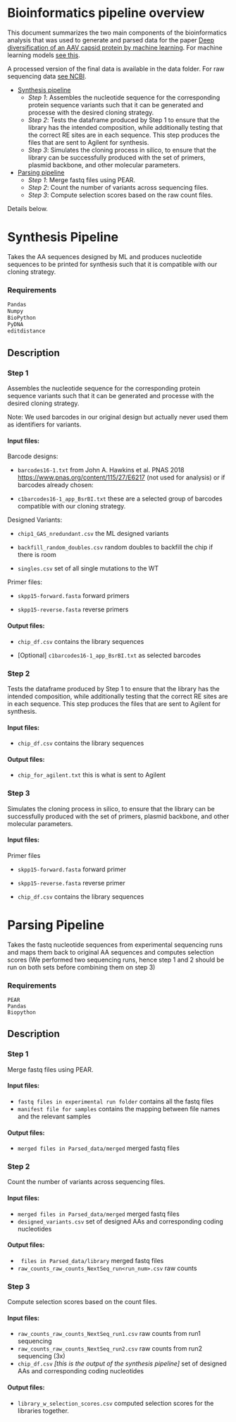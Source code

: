 # Bioinformatics pipeline overview 
This document summarizes the two main components of the bioinformatics analysis that was used to generate and parsed data for the paper [Deep diversification of an AAV capsid protein by machine learning](https://www.nature.com/articles/s41587-020-00793-4#Abs1). For machine learning models [see this](https://github.com/google-research/google-research/tree/master/aav). 


A processed version of the final data is available in the data folder. For raw sequencing data [see NCBI](https://www.ncbi.nlm.nih.gov/bioproject/PRJNA673640/). 

+   [Synthesis pipeline](#synthesis-pipeline)
	+   *Step 1*: Assembles the nucleotide sequence for the corresponding protein sequence variants such that it can be generated and processe with the desired cloning strategy. 
	+   *Step 2*: Tests the dataframe produced by Step 1 to ensure that the library has the intended composition, while additionally testing that the correct RE sites are in each sequence. This step produces the files that are sent to Agilent for synthesis. 
	+   *Step 3*: Simulates the cloning process in silico, to ensure that the library can be successfully produced with the set of primers, plasmid backbone, and other molecular parameters.  
+   [Parsing pipeline](#parsing-pipeline)
	+   *Step 1*: Merge fastq files using PEAR.
	+   *Step 2*: Count the number of variants across sequencing files.
	+   *Step 3*: Compute selection scores based on the raw count files. 



Details below. 
# Synthesis Pipeline

Takes the AA sequences designed by ML and produces nucleotide sequences to be printed for synthesis such that it is compatible with our cloning strategy. 

### Requirements
``` Python
Pandas
Numpy
BioPython
PyDNA
editdistance
```

## Description

### Step 1
Assembles the nucleotide sequence for the corresponding protein sequence variants such that it can be generated and processe with the desired cloning strategy. 

Note: We used barcodes in our original design but actually never used them as identifiers for variants.

#### Input files: 

Barcode designs:

+   `barcodes16-1.txt`  from John A. Hawkins et al. PNAS 2018 https://www.pnas.org/content/115/27/E6217 (not used for analysis)
or if barcodes already chosen:

+   `c1barcodes16-1_app_BsrBI.txt` these are a selected group of barcodes compatible with our cloning strategy.

Designed Variants:

+   `chip1_GAS_nredundant.csv` the ML designed variants

+   `backfill_random_doubles.csv` random doubles to backfill the chip if there is room

+   `singles.csv`  set of all single mutations to the WT 

Primer files:
+   `skpp15-forward.fasta` forward primers

+   `skpp15-reverse.fasta` reverse primers

#### Output files:

+   `chip_df.csv` contains the library sequences

+   [Optional] `c1barcodes16-1_app_BsrBI.txt` as selected barcodes



### Step 2
Tests the dataframe produced by Step 1 to ensure that the library has the intended composition, while additionally testing that the correct RE sites are in each sequence. This step produces the files that are sent to Agilent for synthesis. 

#### Input files: 
+   `chip_df.csv`  contains the library sequences

#### Output files:

+   `chip_for_agilent.txt`  this is what is sent to Agilent



### Step 3
Simulates the cloning process in silico, to ensure that the library can be successfully produced with the set of primers, plasmid backbone, and other molecular parameters.   

#### Input files: 

Primer files

+   `skpp15-forward.fasta`  forward primer

+   `skpp15-reverse.fasta`  reverse primer 


+   `chip_df.csv` contains the library sequences

# Parsing Pipeline

Takes the fastq nucleotide sequences from experimental sequencing runs and maps them back to original AA sequences and computes selection scores (We performed two sequencing runs, hence step 1 and 2 should be run on both sets before combining them on step 3)
### Requirements
```
PEAR
Pandas
Biopython
```

## Description


### Step 1
Merge fastq files using PEAR.

#### Input files: 
+   `fastq files in experimental run folder` contains all the fastq files 
+   `manifest file for samples`  contains the mapping between file names and the relevant samples

#### Output files:

+   `merged files in Parsed_data/merged`  merged fastq files




### Step 2
Count the number of variants across sequencing files.

#### Input files: 
+   `merged files in Parsed_data/merged`  merged fastq files
+   `designed_variants.csv`   set of designed AAs and corresponding coding nucleotides 

#### Output files:

+   ` files in Parsed_data/library`  merged fastq files
+ 	`raw_counts_raw_counts_NextSeq_run<run_num>.csv` raw counts 

### Step 3
Compute selection scores based on the count files. 

#### Input files: 
+ 	`raw_counts_raw_counts_NextSeq_run1.csv` raw counts from run1 sequencing
+ 	`raw_counts_raw_counts_NextSeq_run2.csv` raw counts from run2 sequencing (3x)
+   `chip_df.csv`   *[this is the output of the synthesis pipeline]* set of designed AAs and corresponding coding nucleotides 

#### Output files:

+   `library_w_selection_scores.csv`  computed selection scores for the libraries together.


